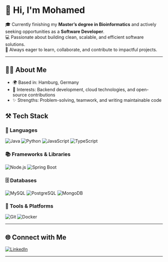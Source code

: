 # 👋 Hi, I'm Mohamed  

🎓 Currently finishing my **Master’s degree in Bioinformatics** and actively seeking opportunities as a **Software Developer**.  
💻 Passionate about building clean, scalable, and efficient software solutions.  
🚀 Always eager to learn, collaborate, and contribute to impactful projects.  

---

## 🧑‍💻 About Me
- 🌍 Based in: Hamburg, Germany  
- 🔭 Interests: Backend development, cloud technologies, and open-source contributions  
- ✨ Strengths: Problem-solving, teamwork, and writing maintainable code  


## ⚒️ Tech Stack  

### 🚀 Languages
![Java](https://img.shields.io/badge/Java-red?logo=java&logoColor=white)
![Python](https://img.shields.io/badge/Python-blue?logo=python&logoColor=white)
![JavaScript](https://img.shields.io/badge/JavaScript-yellow?logo=javascript&logoColor=black)
![TypeScript](https://img.shields.io/badge/TypeScript-blue?logo=typescript&logoColor=white)


### 📚 Frameworks & Libraries
![Node.js](https://img.shields.io/badge/Node.js-green?logo=node.js&logoColor=white)
![Spring Boot](https://img.shields.io/badge/SpringBoot-darkgreen?logo=spring&logoColor=white)

### 🗄️ Databases
![MySQL](https://img.shields.io/badge/MySQL-blue?logo=mysql&logoColor=white)
![PostgreSQL](https://img.shields.io/badge/PostgreSQL-darkblue?logo=postgresql&logoColor=white)
![MongoDB](https://img.shields.io/badge/MongoDB-green?logo=mongodb&logoColor=white)

### 🔧 Tools & Platforms
![Git](https://img.shields.io/badge/Git-orange?logo=git&logoColor=white)
![Docker](https://img.shields.io/badge/Docker-blue?logo=docker&logoColor=white)

---

## 🌐 Connect with Me
[![LinkedIn](https://img.shields.io/badge/LinkedIn-blue?logo=linkedin&logoColor=white)](https://www.linkedin.com/in/mohamed-abouzid/)  

---

